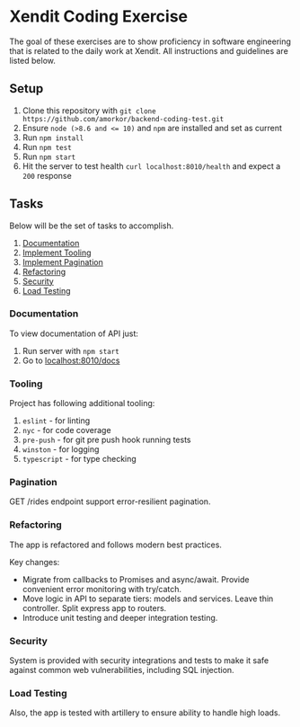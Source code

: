 # Xendit Coding Exercise

The goal of these exercises are to show proficiency in software engineering that is related to the daily work at Xendit. All instructions and guidelines are listed below.

## Setup

1. Clone this repository with `git clone https://github.com/amorkor/backend-coding-test.git`
2. Ensure `node (>8.6 and <= 10)` and `npm` are installed and set as current
4. Run `npm install`
5. Run `npm test`
6. Run `npm start`
7. Hit the server to test health `curl localhost:8010/health` and expect a `200` response 

## Tasks

Below will be the set of tasks to accomplish.

1. [Documentation](#documentation)
2. [Implement Tooling](#implement-tooling)
3. [Implement Pagination](#implement-pagination)
4. [Refactoring](#refactoring)
5. [Security](#security)
6. [Load Testing](#load-testing)

### Documentation

To view documentation of API just:

1. Run server with `npm start`
2. Go to [localhost:8010/docs](localhost:8010/docs)

### Tooling

Project has following additional tooling:

1. `eslint` - for linting
2. `nyc` - for code coverage
3. `pre-push` - for git pre push hook running tests
4. `winston` - for logging
5. `typescript` - for type checking

### Pagination

GET /rides endpoint support error-resilient pagination.

### Refactoring

The app is refactored and follows modern best practices.

Key changes:

- Migrate from callbacks to Promises and async/await. Provide convenient error monitoring with try/catch.
- Move logic in API to separate tiers: models and services. Leave thin controller. Split express app to routers.
- Introduce unit testing and deeper integration testing.

### Security

System is provided with security integrations and tests to make it safe against common web vulnerabilities, including SQL injection.

### Load Testing

Also, the app is tested with artillery to ensure ability to handle high loads.
